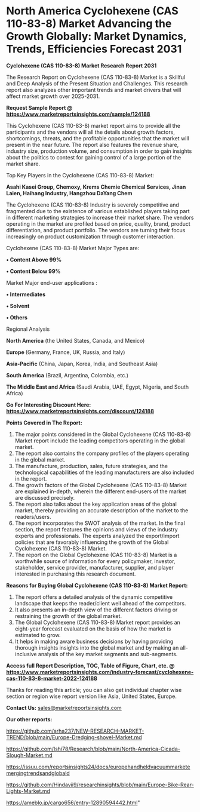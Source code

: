 # North America Cyclohexene (CAS 110-83-8) Market Advancing the Growth Globally: Market Dynamics, Trends, Efficiencies Forecast 2031

<strong>Cyclohexene (CAS 110-83-8) Market Research Report 2031</strong>

The Research Report on Cyclohexene (CAS 110-83-8) Market is a Skillful and Deep Analysis of the Present Situation and Challenges. This research report also analyzes other important trends and market drivers that will affect market growth over 2025-2031.

<strong>Request Sample Report @ <a href=https://www.marketreportsinsights.com/sample/124188>https://www.marketreportsinsights.com/sample/124188</a></strong>

This Cyclohexene (CAS 110-83-8) market report aims to provide all the participants and the vendors will all the details about growth factors, shortcomings, threats, and the profitable opportunities that the market will present in the near future. The report also features the revenue share, industry size, production volume, and consumption in order to gain insights about the politics to contest for gaining control of a large portion of the market share.

Top Key Players in the Cyclohexene (CAS 110-83-8) Market:

<strong>Asahi Kasei Group, Chemoxy, Krems Chemie Chemical Services, Jinan Laien, Haihang Industry, Hangzhou DaYang Chem</strong>

The Cyclohexene (CAS 110-83-8) Industry is severely competitive and fragmented due to the existence of various established players taking part in different marketing strategies to increase their market share. The vendors operating in the market are profiled based on price, quality, brand, product differentiation, and product portfolio. The vendors are turning their focus increasingly on product customization through customer interaction.

Cyclohexene (CAS 110-83-8) Market Major Types are:

<strong>• Content Above 99%

• Content Below 99%</strong>

Market Major end-user applications :

<strong>• Intermediates

• Solvent

• Others</strong>

Regional Analysis

</u><strong><b>North America</b></strong> (the United States, Canada, and Mexico)

<strong><b>Europe </b></strong>(Germany, France, UK, Russia, and Italy)

<strong><b>Asia-Pacific</b></strong> (China, Japan, Korea, India, and Southeast Asia)

<strong><b>South America</b></strong> (Brazil, Argentina, Colombia, etc.)

<strong><b>The Middle East and Africa</b></strong> (Saudi Arabia, UAE, Egypt, Nigeria, and South Africa)

<strong>Go For Interesting Discount Here: <a href=https://www.marketreportsinsights.com/discount/124188>https://www.marketreportsinsights.com/discount/124188</a></strong>

<strong>Points Covered in The Report:</strong>
<ol>
  <li>The major points considered in the Global Cyclohexene (CAS 110-83-8) Market report include the leading competitors operating in the global market.</li>
  <li>The report also contains the company profiles of the players operating in the global market.</li>
  <li>The manufacture, production, sales, future strategies, and the technological capabilities of the leading manufacturers are also included in the report.</li>
  <li>The growth factors of the Global Cyclohexene (CAS 110-83-8) Market are explained in-depth, wherein the different end-users of the market are discussed precisely.</li>
  <li>The report also talks about the key application areas of the global market, thereby providing an accurate description of the market to the readers/users.</li>
  <li>The report incorporates the SWOT analysis of the market. In the final section, the report features the opinions and views of the industry experts and professionals. The experts analyzed the export/import policies that are favorably influencing the growth of the Global Cyclohexene (CAS 110-83-8) Market.</li>
  <li>The report on the Global Cyclohexene (CAS 110-83-8) Market is a worthwhile source of information for every policymaker, investor, stakeholder, service provider, manufacturer, supplier, and player interested in purchasing this research document.</li>
</ol>
<strong>Reasons for Buying Global Cyclohexene (CAS 110-83-8) Market Report:</strong>

<ol>
  <li>The report offers a detailed analysis of the dynamic competitive landscape that keeps the reader/client well ahead of the competitors.</li>
  <li>It also presents an in-depth view of the different factors driving or restraining the growth of the global market.</li>
  <li>The Global Cyclohexene (CAS 110-83-8) Market report provides an eight-year forecast evaluated on the basis of how the market is estimated to grow.</li>
  <li>It helps in making aware business decisions by having providing thorough insights insights into the global market and by making an all-inclusive analysis of the key market segments and sub-segments.</li>
</ol>
<strong>Access full Report Description, TOC, Table of Figure, Chart, etc. @ <a href=https://www.marketreportsinsights.com/industry-forecast/cyclohexene-cas-110-83-8-market-2022-124188>https://www.marketreportsinsights.com/industry-forecast/cyclohexene-cas-110-83-8-market-2022-124188</a></strong>


Thanks for reading this article; you can also get individual chapter wise section or region wise report version like Asia, United States, Europe.

<strong>Contact Us:</strong>
sales@marketreportsinsights.com

<strong>Our other reports:</strong>

<a href=https://github.com/arha237/NEW-RESEARCH-MARKET-TREND/blob/main/Europe-Dredging-shovel-Market.md>https://github.com/arha237/NEW-RESEARCH-MARKET-TREND/blob/main/Europe-Dredging-shovel-Market.md</a>

<a href=https://github.com/Ishi78/Research/blob/main/North-America-Cicada-Slough-Market.md>https://github.com/Ishi78/Research/blob/main/North-America-Cicada-Slough-Market.md</a>

<a href=https://issuu.com/reportsinsights24/docs/europehandheldvacuummarketemergingtrendsandglobald>https://issuu.com/reportsinsights24/docs/europehandheldvacuummarketemergingtrendsandglobald</a>

<a href=https://github.com/Hindavii9/researchinsights/blob/main/Europe-Bike-Rear-Lights-Market.md>https://github.com/Hindavii9/researchinsights/blob/main/Europe-Bike-Rear-Lights-Market.md</a>

<a href=https://ameblo.jp/cargo656/entry-12890594442.html>https://ameblo.jp/cargo656/entry-12890594442.html</a>"
